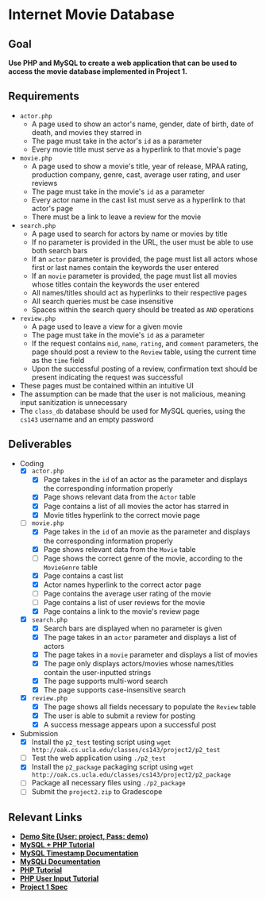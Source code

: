 # Internet Movie Database

## Goal

**Use PHP and MySQL to create a web application that can be used to access the movie database implemented in Project 1.**

## Requirements

- `actor.php`
  - A page used to show an actor's name, gender, date of birth, date of death, and movies they starred in
  - The page must take in the actor's `id` as a parameter
  - Every movie title must serve as a hyperlink to that movie's page
- `movie.php`
  - A page used to show a movie's title, year of release, MPAA rating, production company, genre, cast, average user rating, and user reviews
  - The page must take in the movie's `id` as a parameter
  - Every actor name in the cast list must serve as a hyperlink to that actor's page
  - There must be a link to leave a review for the movie
- `search.php`
  - A page used to search for actors by name or movies by title
  - If no parameter is provided in the URL, the user must be able to use both search bars
  - If an `actor` parameter is provided, the page must list all actors whose first or last names contain the keywords the user entered
  - If an `movie` parameter is provided, the page must list all movies whose titles contain the keywords the user entered
  - All names/titles should act as hyperlinks to their respective pages
  - All search queries must be case insensitive
  - Spaces within the search query should be treated as `AND` operations
- `review.php`
  - A page used to leave a view for a given movie
  - The page must take in the movie's `id` as a parameter
  - If the request contains `mid`, `name`, `rating`, and `comment` parameters, the page should post a review to the `Review` table, using the current time as the `time` field
  - Upon the successful posting of a review, confirmation text should be present indicating the request was successful
- These pages must be contained within an intuitive UI
- The assumption can be made that the user is not malicious, meaning input sanitization is unnecessary
- The `class_db` database should be used for MySQL queries, using the `cs143` username and an empty password

## Deliverables

- Coding
  - [x] `actor.php`
    - [x] Page takes in the `id` of an actor as the parameter and displays the corresponding information properly
    - [x] Page shows relevant data from the `Actor` table
    - [x] Page contains a list of all movies the actor has starred in
    - [x] Movie titles hyperlink to the correct movie page
  - [ ] `movie.php`
    - [x] Page takes in the `id` of an movie as the parameter and displays the corresponding information properly
    - [x] Page shows relevant data from the `Movie` table
    - [ ] Page shows the correct genre of the movie, according to the `MovieGenre` table
    - [x] Page contains a cast list
    - [x] Actor names hyperlink to the correct actor page
    - [ ] Page contains the average user rating of the movie
    - [ ] Page contains a list of user reviews for the movie
    - [x] Page contains a link to the movie's review page
  - [x] `search.php`
    - [x] Search bars are displayed when no parameter is given
    - [x] The page takes in an `actor` parameter and displays a list of actors
    - [x] The page takes in a `movie` parameter and displays a list of movies
    - [x] The page only displays actors/movies whose names/titles contain the user-inputted strings
    - [x] The page supports multi-word search
    - [x] The page supports case-insensitive search
  - [x] `review.php`
    - [x] The page shows all fields necessary to populate the `Review` table
    - [x] The user is able to submit a review for posting
    - [x] A success message appears upon a successful post
- Submission
  - [x] Install the `p2_test` testing script using `wget http://oak.cs.ucla.edu/classes/cs143/project2/p2_test`
  - [ ] Test the web application using `./p2_test`
  - [x] Install the `p2_package` packaging script using `wget http://oak.cs.ucla.edu/classes/cs143/project2/p2_package`
  - [ ] Package all necessary files using `./p2_package`
  - [ ] Submit the `project2.zip` to Gradescope

## Relevant Links

- **[Demo Site (User: project, Pass: demo)](http://oak.cs.ucla.edu/classes/cs143/demos/project2/)**
- **[MySQL + PHP Tutorial](https://oak.cs.ucla.edu/refs/php/php_mysql_cs143.html)**
- **[MySQL Timestamp Documentation](https://dev.mysql.com/doc/refman/8.0/en/date-and-time-functions.html)**
- **[MySQLi Documentation](https://www.php.net/manual/en/book.mysqli.php)**
- **[PHP Tutorial](https://www.w3schools.com/php/php_intro.asp)**
- **[PHP User Input Tutorial](https://oak.cs.ucla.edu/refs/php/php_input.html)**
- **[Project 1 Spec](https://oak.cs.ucla.edu/classes/cs143/project1/)**

